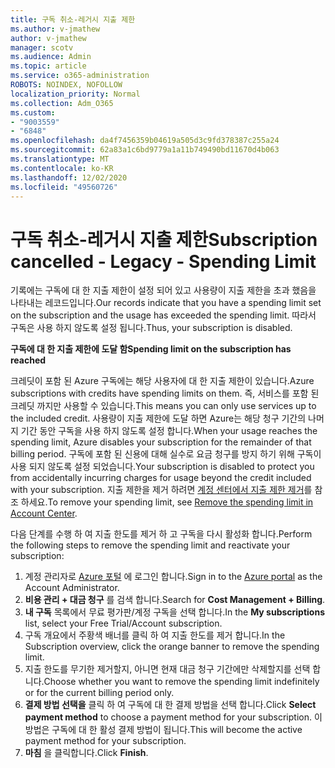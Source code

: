 ```yaml
---
title: 구독 취소-레거시 지출 제한
ms.author: v-jmathew
author: v-jmathew
manager: scotv
ms.audience: Admin
ms.topic: article
ms.service: o365-administration
ROBOTS: NOINDEX, NOFOLLOW
localization_priority: Normal
ms.collection: Adm_O365
ms.custom:
- "9003559"
- "6848"
ms.openlocfilehash: da4f7456359b04619a505d3c9fd378387c255a24
ms.sourcegitcommit: 62a83a1c6bd9779a1a11b749490bd11670d4b063
ms.translationtype: MT
ms.contentlocale: ko-KR
ms.lasthandoff: 12/02/2020
ms.locfileid: "49560726"
---
```

# <a name="subscription-cancelled---legacy---spending-limit"></a><span data-ttu-id="aa28f-102">구독 취소-레거시 지출 제한</span><span class="sxs-lookup"><span data-stu-id="aa28f-102">Subscription cancelled - Legacy - Spending Limit</span></span>

<span data-ttu-id="aa28f-103">기록에는 구독에 대 한 지출 제한이 설정 되어 있고 사용량이 지출 제한을 초과 했음을 나타내는 레코드입니다.</span><span class="sxs-lookup"><span data-stu-id="aa28f-103">Our records indicate that you have a spending limit set on the subscription and the usage has exceeded the spending limit.</span></span> <span data-ttu-id="aa28f-104">따라서 구독은 사용 하지 않도록 설정 됩니다.</span><span class="sxs-lookup"><span data-stu-id="aa28f-104">Thus, your subscription is disabled.</span></span>

<span data-ttu-id="aa28f-105">**구독에 대 한 지출 제한에 도달 함**</span><span class="sxs-lookup"><span data-stu-id="aa28f-105">**Spending limit on the subscription has reached**</span></span>

<span data-ttu-id="aa28f-106">크레딧이 포함 된 Azure 구독에는 해당 사용자에 대 한 지출 제한이 있습니다.</span><span class="sxs-lookup"><span data-stu-id="aa28f-106">Azure subscriptions with credits have spending limits on them.</span></span> <span data-ttu-id="aa28f-107">즉, 서비스를 포함 된 크레딧 까지만 사용할 수 있습니다.</span><span class="sxs-lookup"><span data-stu-id="aa28f-107">This means you can only use services up to the included credit.</span></span> <span data-ttu-id="aa28f-108">사용량이 지출 제한에 도달 하면 Azure는 해당 청구 기간의 나머지 기간 동안 구독을 사용 하지 않도록 설정 합니다.</span><span class="sxs-lookup"><span data-stu-id="aa28f-108">When your usage reaches the spending limit, Azure disables your subscription for the remainder of that billing period.</span></span> <span data-ttu-id="aa28f-109">구독에 포함 된 신용에 대해 실수로 요금 청구를 방지 하기 위해 구독이 사용 되지 않도록 설정 되었습니다.</span><span class="sxs-lookup"><span data-stu-id="aa28f-109">Your subscription is disabled to protect you from accidentally incurring charges for usage beyond the credit included with your subscription.</span></span> <span data-ttu-id="aa28f-110">지출 제한을 제거 하려면 [계정 센터에서 지출 제한 제거](https://docs.microsoft.com/azure/cost-management-billing/manage/spending-limit#remove)를 참조 하세요.</span><span class="sxs-lookup"><span data-stu-id="aa28f-110">To remove your spending limit, see [Remove the spending limit in Account Center](https://docs.microsoft.com/azure/cost-management-billing/manage/spending-limit#remove).</span></span>

<span data-ttu-id="aa28f-111">다음 단계를 수행 하 여 지출 한도를 제거 하 고 구독을 다시 활성화 합니다.</span><span class="sxs-lookup"><span data-stu-id="aa28f-111">Perform the following steps to remove the spending limit and reactivate your subscription:</span></span>

1. <span data-ttu-id="aa28f-112">계정 관리자로 [Azure 포털](https://portal.azure.com/) 에 로그인 합니다.</span><span class="sxs-lookup"><span data-stu-id="aa28f-112">Sign in to the [Azure portal](https://portal.azure.com/) as the Account Administrator.</span></span>
2. <span data-ttu-id="aa28f-113">**비용 관리 + 대금 청구** 를 검색 합니다.</span><span class="sxs-lookup"><span data-stu-id="aa28f-113">Search for **Cost Management + Billing**.</span></span>
3. <span data-ttu-id="aa28f-114">**내 구독** 목록에서 무료 평가판/계정 구독을 선택 합니다.</span><span class="sxs-lookup"><span data-stu-id="aa28f-114">In the **My subscriptions** list, select your Free Trial/Account subscription.</span></span>
4. <span data-ttu-id="aa28f-115">구독 개요에서 주황색 배너를 클릭 하 여 지출 한도를 제거 합니다.</span><span class="sxs-lookup"><span data-stu-id="aa28f-115">In the Subscription overview, click the orange banner to remove the spending limit.</span></span>
5. <span data-ttu-id="aa28f-116">지출 한도를 무기한 제거할지, 아니면 현재 대금 청구 기간에만 삭제할지를 선택 합니다.</span><span class="sxs-lookup"><span data-stu-id="aa28f-116">Choose whether you want to remove the spending limit indefinitely or for the current billing period only.</span></span>
6. <span data-ttu-id="aa28f-117">**결제 방법 선택을** 클릭 하 여 구독에 대 한 결제 방법을 선택 합니다.</span><span class="sxs-lookup"><span data-stu-id="aa28f-117">Click **Select payment method** to choose a payment method for your subscription.</span></span> <span data-ttu-id="aa28f-118">이 방법은 구독에 대 한 활성 결제 방법이 됩니다.</span><span class="sxs-lookup"><span data-stu-id="aa28f-118">This will become the active payment method for your subscription.</span></span>
7. <span data-ttu-id="aa28f-119">**마침** 을 클릭합니다.</span><span class="sxs-lookup"><span data-stu-id="aa28f-119">Click **Finish**.</span></span>
